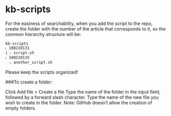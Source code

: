 # kb-scripts

For the easiness of searchability, when you add the script to the repo, create the folder with the number of the article that corresponds to it, 
so the common hierarchy structure will be:
```
kb-scripts  
˪ 100210131  
| ˪ script.sh  
˪ 100210135  
  ˪ another_script.sh  
```  
Please keep the scripts organized!

###To create a folder:

Click Add file > Create a file
Type the name of the folder in the input field, followed by a forward slash character.
Type the name of the new file you wish to create in the folder. Note: GitHub doesn’t allow the creation of empty folders.
